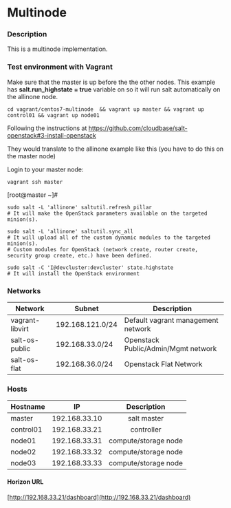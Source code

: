 # Multinode

### Description

This is a multinode implementation.

### Test environment with Vagrant

Make sure that the master is up before the the other nodes.
This example has **salt.run_highstate = true** variable on so it will run salt automatically on the allinone node.

	cd vagrant/centos7-multinode  && vagrant up master && vagrant up control01 && vagrant up node01
	
	
Following the instructions at https://github.com/cloudbase/salt-openstack#3-install-openstack 

They would translate to the allinone example like this (you have to do this on the master node)

Login to your master node:

	vagrant ssh master
	
[root@master ~]#

    sudo salt -L 'allinone' saltutil.refresh_pillar                         
    # It will make the OpenStack parameters available on the targeted minion(s).

    sudo salt -L 'allinone' saltutil.sync_all                               
    # It will upload all of the custom dynamic modules to the targeted minion(s). 
    # Custom modules for OpenStack (network create, router create, security group create, etc.) have been defined.

    sudo salt -C 'I@devcluster:devcluster' state.highstate
    # It will install the OpenStack environment 


### Networks

Network | Subnet | Description
--- | --- | ---
vagrant-libvirt | 192.168.121.0/24 | Default vagrant management network
salt-os-public | 192.168.33.0/24 | Openstack Public/Admin/Mgmt network
salt-os-flat | 192.168.36.0/24 | Openstack Flat Network

### Hosts

|    Hostname   |     IP        | Description                |
| ------------- |:-------------:|:--------------------------:|
| master        | 192.168.33.10 | salt master                |
| control01     | 192.168.33.21 | controller                 |
| node01        | 192.168.33.31 | compute/storage node       |
| node02        | 192.168.33.32 | compute/storage node       |
| node03        | 192.168.33.33 | compute/storage node       |


#### Horizon URL
[http://192.168.33.21/dashboard](http://192.168.33.21/dashboard)